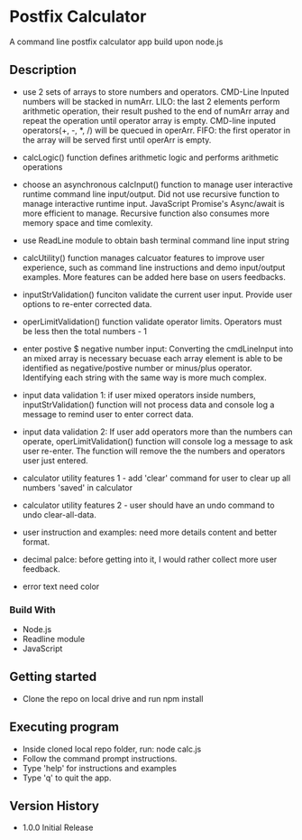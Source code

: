 # Postfix Calculator

A command line postfix calculator app build upon node.js

## Description

- use 2 sets of arrays to store numbers and operators. CMD-Line Inputed numbers will be stacked in numArr. LILO: the last 2 elements perform arithmetic operation, their result pushed to the end of numArr array and repeat the operation until operator array is empty. CMD-line inputed operators(+, -, \*, /) will be quecued in operArr. FIFO: the first operator in the array will be served first until operArr is empty.

- calcLogic() function defines arithmetic logic and performs arithmetic operations
- choose an asynchronous calcInput() function to manage user interactive runtime command line input/output. Did not use recursive function to manage interactive runtime input. JavaScript Promise's Async/await is more efficient to manage. Recursive function also consumes more memory space and time comlexity.

- use ReadLine module to obtain bash terminal command line input string
- calcUtility() function manages calcuator features to improve user experience, such as command line instructions and demo input/output examples. More features can be added here base on users feedbacks.
- inputStrValidation() funciton validate the current user input. Provide user options to re-enter corrected data.
- operLimitValidation() function validate operator limits. Operators must be less then the total numbers - 1

- enter postive $ negative number input: Converting the cmdLineInput into an mixed array is necessary becuase each array element is able to be identified as negative/postive number or minus/plus operator. Identifying each string with the same way is more much complex.

- input data validation 1: if user mixed operators inside numbers, inputStrValidation() function will not process data and console log a message to remind user to enter correct data.

- input data validation 2: If user add operators more than the numbers can operate, operLimitValidation() function will console log a message to ask user re-enter. The function will remove the the numbers and operators user just entered.

- calculator utility features 1 - add 'clear' command for user to clear up all numbers 'saved' in calculator

- calculator utility features 2 - user should have an undo command to undo clear-all-data.

- user instruction and examples: need more details content and better format.

- decimal palce: before getting into it, I would rather collect more user feedback.

- error text need color

### Build With

- Node.js
- Readline module
- JavaScript

## Getting started

- Clone the repo on local drive and run npm install

## Executing program

- Inside cloned local repo folder, run: node calc.js
- Follow the command prompt instructions.
- Type 'help' for instructions and examples
- Type 'q' to quit the app.

## Version History

- 1.0.0 Initial Release
